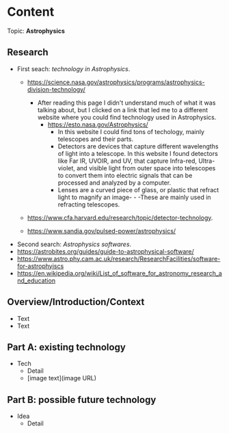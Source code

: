# Content
Topic: **Astrophysics**

## Research
* First seach: *technology in Astrophysics*.
  * https://science.nasa.gov/astrophysics/programs/astrophysics-division-technology/
    * After reading this page I didn't understand much of what it was talking about, but I clicked on a link that led me to a different website where you could find technology used in Astrophysics.
      * https://esto.nasa.gov/Astrophysics/
        * In this website I could find tons of techology, mainly telescopes and their parts.
         * Detectors are devices that capture different wavelengths of light into a telescope. In this website I found detectors like Far IR, UVOIR, and UV, that capture Infra-red, Ultra-violet, and visible light from outer space into telescopes to convert them into electric signals that can be processed and analyzed by a computer.
         * Lenses are a curved piece of glass, or plastic that refract light to magnify an image- - -These are mainly used in refracting telescopes.


   *  https://www.cfa.harvard.edu/research/topic/detector-technology.
  *   https://www.sandia.gov/pulsed-power/astrophysics/
*   Second search: *Astrophysics softwares*.
  * https://astrobites.org/guides/guide-to-astrophysical-software/
  * https://www.astro.phy.cam.ac.uk/research/ResearchFacilities/software-for-astrophyiscs
  * https://en.wikipedia.org/wiki/List_of_software_for_astronomy_research_and_education


    
## Overview/Introduction/Context
* Text
* Text

## Part A: existing technology
* Tech
  * Detail
  * [image text](image URL)

## Part B: possible future technology
* Idea
  * Detail
